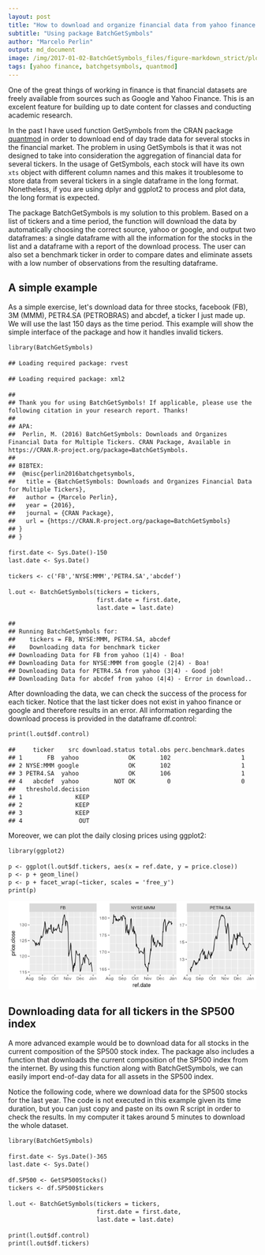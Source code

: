 ```yaml
---
layout: post
title: "How to download and organize financial data from yahoo finance for several tickers"
subtitle: "Using package BatchGetSymbols"
author: "Marcelo Perlin"
output: md_document
image: /img/2017-01-02-BatchGetSymbols_files/figure-markdown_strict/plot.prices-1.png
tags: [yahoo finance, batchgetsymbols, quantmod]
---
```


One of the great things of working in finance is that financial datasets
are freely available from sources such as Google and Yahoo Finance. This
is an excelent feature for building up to date content for classes and
conducting academic research.

In the past I have used function GetSymbols from the CRAN package
[quantmod](https://cran.r-project.org/package=quantmod) in order to
download end of day trade data for several stocks in the financial
market. The problem in using GetSymbols is that it was not designed to
take into consideration the aggregation of financial data for several
tickers. In the usage of GetSymbols, each stock will have its own `xts`
object with different column names and this makes it troublesome to
store data from several tickers in a single dataframe in the long
format. Nonetheless, if you are using dplyr and ggplot2 to process and
plot data, the long format is expected.

The package BatchGetSymbols is my solution to this problem. Based on a
list of tickers and a time period, the function will download the data
by automatically choosing the correct source, yahoo or google, and
output two dataframes: a single dataframe with all the information for
the stocks in the list and a dataframe with a report of the download
process. The user can also set a benchmark ticker in order to compare
dates and eliminate assets with a low number of observations from the
resulting dataframe.

A simple example
----------------

As a simple exercise, let's download data for three stocks, facebook
(FB), 3M (MMM), PETR4.SA (PETROBRAS) and abcdef, a ticker I just made
up. We will use the last 150 days as the time period. This example will
show the simple interface of the package and how it handles invalid
tickers.

    library(BatchGetSymbols)

    ## Loading required package: rvest

    ## Loading required package: xml2

    ## 
    ## Thank you for using BatchGetSymbols! If applicable, please use the following citation in your research report. Thanks! 
    ## 
    ## APA:
    ##  Perlin, M. (2016) BatchGetSymbols: Downloads and Organizes Financial Data for Multiple Tickers. CRAN Package, Available in https://CRAN.R-project.org/package=BatchGetSymbols. 
    ## 
    ## BIBTEX:
    ##  @misc{perlin2016batchgetsymbols,
    ##   title = {BatchGetSymbols: Downloads and Organizes Financial Data for Multiple Tickers},
    ##   author = {Marcelo Perlin},
    ##   year = {2016},
    ##   journal = {CRAN Package},
    ##   url = {https://CRAN.R-project.org/package=BatchGetSymbols}
    ## }
    ## }

    first.date <- Sys.Date()-150
    last.date <- Sys.Date()

    tickers <- c('FB','NYSE:MMM','PETR4.SA','abcdef')

    l.out <- BatchGetSymbols(tickers = tickers,
                             first.date = first.date,
                             last.date = last.date)

    ## 
    ## Running BatchGetSymbols for:
    ##    tickers = FB, NYSE:MMM, PETR4.SA, abcdef
    ##    Downloading data for benchmark ticker
    ## Downloading Data for FB from yahoo (1|4) - Boa!
    ## Downloading Data for NYSE:MMM from google (2|4) - Boa!
    ## Downloading Data for PETR4.SA from yahoo (3|4) - Good job!
    ## Downloading Data for abcdef from yahoo (4|4) - Error in download..

After downloading the data, we can check the success of the process for
each ticker. Notice that the last ticker does not exist in yahoo finance
or google and therefore results in an error. All information regarding
the download process is provided in the dataframe df.control:

    print(l.out$df.control)

    ##     ticker    src download.status total.obs perc.benchmark.dates
    ## 1       FB  yahoo              OK       102                    1
    ## 2 NYSE:MMM google              OK       102                    1
    ## 3 PETR4.SA  yahoo              OK       106                    1
    ## 4   abcdef  yahoo          NOT OK         0                    0
    ##   threshold.decision
    ## 1               KEEP
    ## 2               KEEP
    ## 3               KEEP
    ## 4                OUT

Moreover, we can plot the daily closing prices using ggplot2:

    library(ggplot2)
     
    p <- ggplot(l.out$df.tickers, aes(x = ref.date, y = price.close))
    p <- p + geom_line()
    p <- p + facet_wrap(~ticker, scales = 'free_y') 
    print(p)

![](/img/2017-01-02-BatchGetSymbols_files/figure-markdown_strict/plot.prices-1.png)

Downloading data for all tickers in the SP500 index
---------------------------------------------------

A more advanced example would be to download data for all stocks in the
current composition of the SP500 stock index. The package also includes
a function that downloads the current composition of the SP500 index
from the internet. By using this function along with BatchGetSymbols, we
can easily import end-of-day data for all assets in the SP500 index.

Notice the following code, where we download data for the SP500 stocks
for the last year. The code is not executed in this example given its
time duration, but you can just copy and paste on its own R script in
order to check the results. In my computer it takes around 5 minutes to
download the whole dataset.

    library(BatchGetSymbols)

    first.date <- Sys.Date()-365
    last.date <- Sys.Date()

    df.SP500 <- GetSP500Stocks()
    tickers <- df.SP500$tickers

    l.out <- BatchGetSymbols(tickers = tickers,
                             first.date = first.date,
                             last.date = last.date)

    print(l.out$df.control)
    print(l.out$df.tickers)
